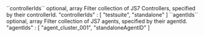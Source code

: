 <tr>
<td>``controllerIds``</td>
<td>optional, array</td>
<td>Filter collection of JS7 Controllers, specified by their controllerId.</td>
<td> "controllerIds" : [ "testsuite", "standalone" ]</td>
<td></td>
</tr>
<tr>
<td>``agentIds``</td>
<td>optional, array</td>
<td>Filter collection of JS7 agents, specified by their agentId.</td>
<td> "agentIds" : [ "agent_cluster_001", "standaloneAgentID" ]</td>
<td></td>
</tr>
